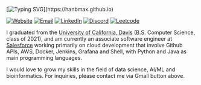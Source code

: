 [![Typing SVG](https://readme-typing-svg.herokuapp.com?font=roboto&color=%23F7C51D&size=18&vCenter=true&height=16&lines=Hello%2C+Han+is+here!;I'm+a+software+engineer+with+2+YOE.;I'm+also+an+amateur+pianist.)](https://hanbmax.github.io)

[![Website][1]](https://hanelliotn.github.io)
[![Email][2]](mailto:hanelliotn@gmail.com)
[![LinkedIn][3]](https://linkedin.com/in/han-nguyen-84583a114)
[![Discord][4]](https://discordapp.com/users/576632460339707925)
[![Leetcode][5]](https://leetcode.com/hanelliotn)


I graduated from the [University of California, Davis](https://cs.ucdavis.edu/) 
(B.S. Computer Science, class of 2021), and am currently an associate software 
engineer at [Salesforce](https://www.salesforce.com/) working primarily on cloud 
development that involve Github APIs, AWS, Docker, Jenkins, Grafana and Shell, 
with Python and Java as main programming languages.

I would love to grow my skills in the field of data science, AI/ML and bioinformatics. 
For inquiries, please contact me via Gmail button above.

<!--

<img align="left" src="https://github-readme-stats-git-masterrstaa-rickstaa.vercel.app/api?username=hanedachi&count_private=true&line_height=21&show_icons=true&hide_border=true&theme=dracula"/>
<img align="left" src="https://github-readme-stats-git-masterrstaa-rickstaa.vercel.app/api/top-langs/?username=hanedachi&layout=compact&card_width=250&hide_border=true&theme=dracula"/>

-->

[1]: https://img.shields.io/badge/website-000000?style=for-the-badge&logo=About.me&logoColor=white
[2]: https://img.shields.io/badge/Gmail-D14836?style=for-the-badge&logo=gmail&logoColor=white
[3]: https://img.shields.io/badge/LinkedIn-0077B5?style=for-the-badge&logo=linkedin&logoColor=white
[4]: https://img.shields.io/badge/Discord-7289DA?style=for-the-badge&logo=discord&logoColor=white
[5]: https://img.shields.io/badge/-LeetCode-FFA116?style=for-the-badge&logo=LeetCode&logoColor=black
